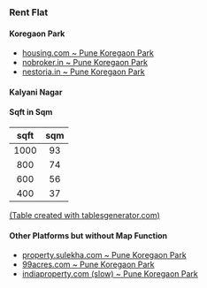 ### Rent Flat

#### Koregaon Park
- [housing.com ~ Pune Koregaon Park](https://housing.com/koregaon-park-pune-overview-Pnithlsqpq78n70o)
- [nobroker.in ~ Pune Koregaon Park](https://www.nobroker.in/flats-for-rent-in-koregaon_park_pune)
- [nestoria.in ~ Pune Koregaon Park](https://www.nestoria.in/koregaon-park/property/rent)

#### Kalyani Nagar

#### Sqft in Sqm
| sqft 	| sqm 	|
|:----:	|:---:	|
| 1000 	|  93 	|
|  800 	|  74 	|
|  600 	|  56 	|
|  400 	|  37 	|

[(Table created with tablesgenerator.com)](https://www.tablesgenerator.com/markdown_tables#)

#### Other Platforms but without Map Function
- [property.sulekha.com ~ Pune Koregaon Park](https://property.sulekha.com/apartments-flats-for-rent/koregaon-park-pune)
- [99acres.com ~ Pune Koregaon Park](https://www.99acres.com/search/property/rent/koregaon-park?city=19&locality=833&preference=R)
- [indiaproperty.com (slow) ~ Pune Koregaon Park](https://www.indiaproperty.com/pune-rent-apartments-flats-in-koregaon-park)
